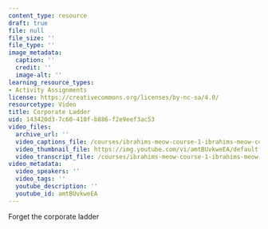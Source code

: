 ```yaml
---
content_type: resource
draft: true
file: null
file_size: ''
file_type: ''
image_metadata:
  caption: ''
  credit: ''
  image-alt: ''
learning_resource_types:
- Activity Assignments
license: https://creativecommons.org/licenses/by-nc-sa/4.0/
resourcetype: Video
title: Corporate Ladder
uid: 143420d3-7c60-410f-b886-f2e9eef3ac53
video_files:
  archive_url: ''
  video_captions_file: /courses/ibrahims-meow-course-1-ibrahims-meow-course-1-spring-2022/testvideo12_captions.vtt
  video_thumbnail_file: https://img.youtube.com/vi/amtBUvkweEA/default.jpg
  video_transcript_file: /courses/ibrahims-meow-course-1-ibrahims-meow-course-1-spring-2022/testvideo12_transcript.pdf
video_metadata:
  video_speakers: ''
  video_tags: ''
  youtube_description: ''
  youtube_id: amtBUvkweEA
---
```

Forget the corporate ladder
